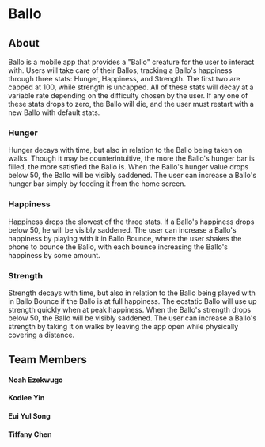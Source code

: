 # Ballo

## About

Ballo is a mobile app that provides a "Ballo" creature for the user to interact with. Users will take care of their Ballos, tracking a Ballo's happiness through three stats: Hunger, Happiness, and Strength. The first two are capped at 100, while strength is uncapped. All of these stats will decay at a variable rate depending on the difficulty chosen by the user. If any one of these stats drops to zero, the Ballo will die, and the user must restart with a new Ballo with default stats.

### Hunger

Hunger decays with time, but also in relation to the Ballo being taken on walks. Though it may be counterintuitive, the more the Ballo's hunger bar is filled, the more satisfied the Ballo is. When the Ballo's hunger value drops below 50, the Ballo will be visibly saddened. The user can increase a Ballo's hunger bar simply by feeding it from the home screen.

### Happiness

Happiness drops the slowest of the three stats. If a Ballo's happiness drops below 50, he will be visibly saddened. The user can increase a Ballo's happiness by playing with it in Ballo Bounce, where the user shakes the phone to bounce the Ballo, with each bounce increasing the Ballo's happiness by some amount.

### Strength

Strength decays with time, but also in relation to the Ballo being played with in Ballo Bounce if the Ballo is at full happiness. The ecstatic Ballo will use up strength quickly when at peak happiness. When the Ballo's strength drops below 50, the Ballo will be visibly saddened. The user can increase a Ballo's strength by taking it on walks by leaving the app open while physically covering a distance.

## Team Members

#### Noah Ezekwugo
#### Kodlee Yin
#### Eui Yul Song
#### Tiffany Chen
